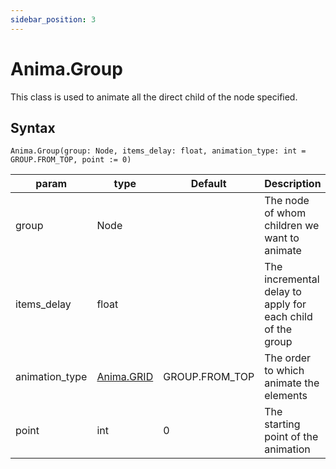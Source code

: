 ```yaml
---
sidebar_position: 3
---
```


# Anima.Group

This class is used to animate all the direct child of the node specified.

## Syntax

```gdscript
Anima.Group(group: Node, items_delay: float, animation_type: int = GROUP.FROM_TOP, point := 0)
```

| param | type | Default | Description |
|---|---|---|---|
| group | Node | | The node of whom children we want to animate |
| items_delay | float | | The incremental delay to apply for each child of the group |
| animation_type | [Anima.GRID](/docs/anima/#group--grid)  | GROUP.FROM_TOP | The order to which animate the elements |
| point | int | 0 | The starting point of the animation |
